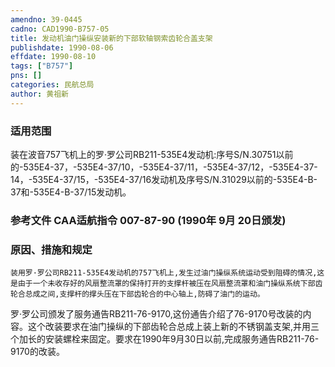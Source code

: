 ```yaml
---
amendno: 39-0445  
cadno: CAD1990-B757-05  
title: 发动机油门操纵安装新的下部软轴钢索齿轮合盖支架  
publishdate: 1990-08-06  
effdate: 1990-08-10  
tags: ["B757"]  
pns: []  
categories: 民航总局  
author: 黄祖新  
---
```

  
### 适用范围  
装在波音757飞机上的罗·罗公司RB211-535E4发动机:序号S/N.30751以前的-535E4-37，-535E4-37/10，-535E4-37/11，-535E4-37/12，-535E4-37-14，-535E4-37/15，-535E4-37/16发动机及序号S/N.31029以前的-535E4-B-37和-535E4-B-37/15发动机。  
  
<!--more-->  
### 参考文件    CAA适航指令 007-87-90 (1990年 9月 20日颁发)  
  
### 原因、措施和规定  
    装用罗·罗公司RB211-535E4发动机的757飞机上,发生过油门操纵系统运动受到阻碍的情况,这是由于一个未收存好的风扇整流罩的保持打开的支撑杆被压在风扇整流罩和油门操纵系统下部齿轮合总成之间,支撑杆的撑头压在下部齿轮合的中心轴上,防碍了油门的运动。  
罗·罗公司颁发了服务通告RB211-76-9170,这份通告介绍了76-9170号改装的内容。这个改装要求在油门操纵的下部齿轮合总成上装上新的不锈钢盖支架,并用三个加长的安装螺栓来固定。要求在1990年9月30日以前,完成服务通告RB211-76-9170的改装。  
